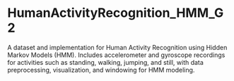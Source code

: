 # HumanActivityRecognition_HMM_G2
A dataset and implementation for Human Activity Recognition using Hidden Markov Models (HMM). Includes accelerometer and gyroscope recordings for activities such as standing, walking, jumping, and still, with data preprocessing, visualization, and windowing for HMM modeling.
